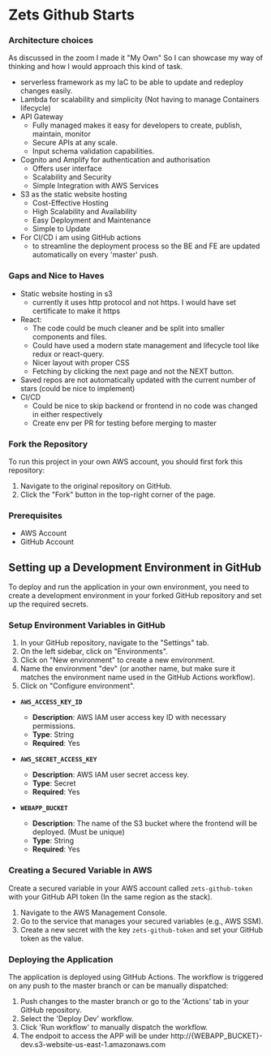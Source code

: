 # Zets Github Starts 

### Architecture choices
As discussed in the zoom I made it "My Own" So I can showcase my way of thinking and how I would approach this kind of task. 
* serverless framework as my IaC to be able to update and redeploy changes easily.
* Lambda for scalability and simplicity (Not having to manage Containers lifecycle)
* API Gateway
  * Fully managed makes it easy for developers to create, publish, maintain, monitor
  * Secure APIs at any scale.
  * Input schema validation capabilities.
* Cognito and Amplify for authentication and authorisation
  * Offers user interface
  * Scalability and Security
  * Simple Integration with AWS Services
* S3 as the static website hosting
  * Cost-Effective Hosting
  * High Scalability and Availability
  * Easy Deployment and Maintenance
  * Simple to Update
* For CI/CD i am using GitHub actions
  * to streamline the deployment process so the BE and FE are updated automatically on every 'master' push.

### Gaps and Nice to Haves
* Static website hosting in s3
  * currently it uses http protocol and not https. I would have set certificate to make it https
* React:
  * The code could be much cleaner and be split into smaller components and files.
  * Could have used a modern state management and lifecycle tool like redux or react-query.
  * Nicer layout with proper CSS
  * Fetching by clicking the next page and not the NEXT button.
* Saved repos are not automatically updated with the current number of stars (could be nice to implement)
* CI/CD
  * Could be nice to skip backend or frontend in no code was changed in either respectively
  * Create env per PR for testing before merging to master

### Fork the Repository
To run this project in your own AWS account, you should first fork this repository:

1. Navigate to the original repository on GitHub.
2. Click the "Fork" button in the top-right corner of the page.

### Prerequisites
- AWS Account
- GitHub Account

## Setting up a Development Environment in GitHub

To deploy and run the application in your own environment, you need to create a development environment in your forked GitHub repository and set up the required secrets.

### Setup Environment Variables in GitHub
1. In your GitHub repository, navigate to the "Settings" tab.
2. On the left sidebar, click on "Environments".
3. Click on "New environment" to create a new environment.
4. Name the environment "dev" (or another name, but make sure it matches the environment name used in the GitHub Actions workflow).
5. Click on "Configure environment".

- **`AWS_ACCESS_KEY_ID`**
    - **Description**: AWS IAM user access key ID with necessary permissions.
    - **Type**: String
    - **Required**: Yes

- **`AWS_SECRET_ACCESS_KEY`**
    - **Description**: AWS IAM user secret access key.
    - **Type**: Secret
    - **Required**: Yes

- **`WEBAPP_BUCKET`**
    - **Description**: The name of the S3 bucket where the frontend will be deployed. (Must be unique)
    - **Type**: String
    - **Required**: Yes

### Creating a Secured Variable in AWS
Create a secured variable in your AWS account called `zets-github-token` with your GitHub API token (In the same region as the stack).

1. Navigate to the AWS Management Console.
2. Go to the service that manages your secured variables (e.g., AWS SSM).
3. Create a new secret with the key `zets-github-token` and set your GitHub token as the value.

### Deploying the Application
The application is deployed using GitHub Actions. The workflow is triggered on any push to the master branch or can be manually dispatched:

1. Push changes to the master branch or go to the 'Actions' tab in your GitHub repository.
2. Select the 'Deploy Dev' workflow.
3. Click 'Run workflow' to manually dispatch the workflow.
4. The endpoit to access the APP will be under http://{WEBAPP_BUCKET}-dev.s3-website-us-east-1.amazonaws.com